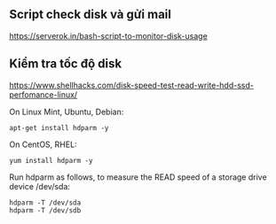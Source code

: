 ## Script check disk và gửi mail 

https://serverok.in/bash-script-to-monitor-disk-usage

## Kiểm tra tốc độ disk

https://www.shellhacks.com/disk-speed-test-read-write-hdd-ssd-perfomance-linux/

On Linux Mint, Ubuntu, Debian:

    apt-get install hdparm -y

On CentOS, RHEL:

    yum install hdparm -y

Run hdparm as follows, to measure the READ speed of a storage drive device /dev/sda:

    hdparm -T /dev/sda
    hdparm -T /dev/sdb
